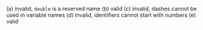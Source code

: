 (a) invalid, `double` is a reserved name
(b) valid
(c) invalid, dashes cannot be used in variable names
(d) invalid, identifiers cannot start with numbers
(e) valid